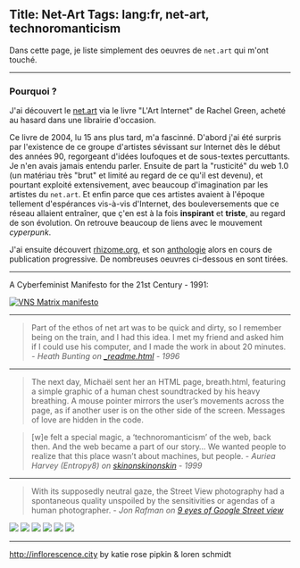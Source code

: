Title: Net-Art
Tags: lang:fr, net-art, technoromanticism
---
Dans cette page, je liste simplement des oeuvres de `net.art` qui m'ont touché.

---

### Pourquoi ?

J'ai découvert le [net.art](https://fr.wikipedia.org/wiki/Net.art) via le livre "L'Art Internet" de Rachel Green, acheté au hasard dans une librairie d'occasion.

Ce livre de 2004, lu 15 ans plus tard, m'a fascinné.
D'abord j'ai été surpris par l'existence de ce groupe d'artistes sévissant sur Internet dès le début des années 90, regorgeant d'idées loufoques et de sous-textes percuttants. Je n'en avais jamais entendu parler.
Ensuite de part la "rusticité" du web 1.0 (un matériau très "brut" et limité au regard de ce qu'il est devenu), et pourtant exploité extensivement, avec beaucoup d'imagination par les artistes du `net.art`.
Et enfin parce que ces artistes avaient à l'époque tellement d'espérances vis-à-vis d'Internet, des bouleversements que ce réseau allaient entraîner, que ç'en est à la fois **inspirant** et **triste**, au regard de son évolution. On retrouve beaucoup de liens avec le mouvement _cyperpunk_.

J'ai ensuite découvert [rhizome.org](https://rhizome.org), et son [anthologie](https://anthology.rhizome.org) alors en cours de publication progressive. De nombreuses oeuvres ci-dessous en sont tirées.

---

A Cyberfeminist Manifesto for the 21st Century - 1991:

[![VNS Matrix manifesto](images/net-art/VNS.jpg)](https://anthology.rhizome.org/a-cyber-feminist-manifesto-for-the-21st-century)

---

> Part of the ethos of net art was to be quick and dirty, so I remember being on the train, and I had this idea. I met my friend and asked him if I could use his computer, and I made the work in about 20 minutes. - _Heath Bunting on [_readme.html](http://www.irational.org/_readme.html) - 1996_

---

> The next day, Michaël sent her an HTML page, breath.html, featuring a simple graphic of a human chest soundtracked by his heavy breathing. A mouse pointer mirrors the user’s movements across the page, as if another user is on the other side of the screen. Messages of love are hidden in the code.

> [w]e felt a special magic, a ‘technoromanticism’ of the web, back then. And the web became a part of our story… We wanted people to realize that this place wasn’t about machines, but people. - _Auriea Harvey (Entropy8) on [skinonskinonskin](http://rhizome.org/editorial/2017/may/26/re-skinonskinonskin/) - 1999_

---

> With its supposedly neutral gaze, the Street View photography had a spontaneous quality unspoiled by the sensitivities or agendas of a human photographer. - _Jon Rafman on [9 eyes of Google Street view](http://9-eyes.com)_

<div class="uk-grid">
    <img class="uk-width-1-1 uk-width-small-1-2" src="https://78.media.tumblr.com/affd2f5227bdc60af4207b6dcab7cf93/tumblr_mylraaR2eo1qzun8oo1_1280.jpg">
    <img class="uk-width-1-1 uk-width-small-1-2" src="https://78.media.tumblr.com/e3d5903b5aebd38952f9e8dbda05c0dd/tumblr_mvksjfJHiD1qzun8oo1_1280.jpg">
    <img class="uk-width-1-1 uk-width-small-1-2" src="https://78.media.tumblr.com/6c39ebc7be03564a539c2aa0cd53bf36/tumblr_moajv9TYIi1qzun8oo1_1280.jpg">
    <img class="uk-width-1-1 uk-width-small-1-2" src="https://78.media.tumblr.com/0870ac2e56292415003ec093f142a18b/tumblr_mkpxxcVOBG1qzun8oo1_1280.jpg">
    <img class="uk-width-1-1 uk-width-small-1-2" src="https://78.media.tumblr.com/tumblr_lziwksBlv51qzun8oo1_1280.jpg">
    <img class="uk-width-1-1 uk-width-small-1-2" src="https://78.media.tumblr.com/tumblr_lkjm2nA9ns1qzun8oo1_1280.jpg">
</div>



<style>
    article img {
        display: block;
        margin: 0 auto;
        max-height: 30rem;
        padding-bottom: 1rem;
    }
</style>

---

<http://inflorescence.city> by katie rose pipkin & loren schmidt
